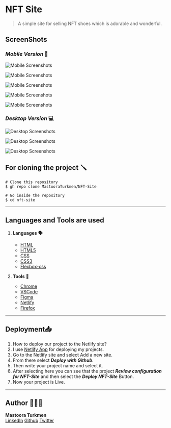 # NFT Site

> A simple site for selling NFT shoes which is adorable and wonderful.

## ScreenShots

### _Mobile Version_ 📱

![Mobile Screenshots](./screenshots/Mobile-1.png)

![Mobile Screenshots](./screenshots/Mobile-2.png)

![Mobile Screenshots](./screenshots/Mobile-3.png)

![Mobile Screenshots](./screenshots/Mobile-4.png)

![Mobile Screenshots](./screenshots/Mobile-5.png)

### _Desktop Version_ 💻

![Desktop Screenshots](./screenshots/Desktop-1.png)

![Desktop Screenshots](./screenshots/Desktop-2.png)

![Desktop Screenshots](./screenshots/Desktop-3.png)


## For cloning the project 🪛

```
# Clone this repository
$ gh repo clone MastooraTurkmen/NFT-Site

# Go inside the repository
$ cd nft-site
```


-----


## Languages and Tools are used

1. **Languages** 🗣
    + [HTML](https://github.com/topics/html)
    + [HTML5](https://github.com/topics/html5)
    + [CSS](https://github.com/topics/css)
    + [CSS3](https://github.com/topics/css3)
    + [Flexbox-css](https://github.com/topics/flexbox-css)

2. **Tools** 🔨
    + [Chrome](https://github.com/topics/chrome)
    + [VSCode](https://github.com/topics/vscode)
    + [Figma](https://github.com/topics/figma)
    + [Netlify](https://github.com/topics/netlify)
    + [Firefox](https://github.com/topics/firefox)


-----


## Deployment📥
1. How to deploy our project to the Netlify site?
2. I use [Netlify App](https://app.netlify.com/) for deploying my projects.
3. Go to the Netlify site and select Add a new site.
4. From there select **_Deploy with Github_**.
5. Then write your project name and select it.
6. After selecting here you can see that the project **_Review configuration for NFT-Site_** and then select the **_Deploy NFT-Site_** Button.
7. Now your project is Live.


-----


## Author 👩🏻‍💻 
**Mastoora Turkmen**  
[LinkedIn](https://www.linkedin.com/in/mastoora-turkmen/) 
[Github](https://github.com/MastooraTurkmen/) 
[Twitter](https://twitter.com/MastooraJ22)

